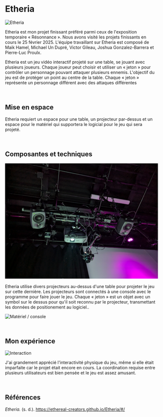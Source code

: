 # Etheria
![Etheria](./img/etheria.jpg "Photographié par Sean Larry Driesen")

Etheria est mon projet finissant préféré parmi ceux de l'exposition temporaire « Résonnance ». Nous avons visité les projets finissants en cours le 25 février 2025. L'équipe travaillant sur Etheria est composé de Maik Hamel, Michael Un Dupré, Victor Gileau, Joshua Gonzalez-Barrera et Pierre-Luc Proulx.

Etheria est un jeu vidéo interactif projeté sur une table, se jouant avec plusieurs joueurs. Chaque joueur peut choisir et utiliser un « jeton » pour contrôler un personnage pouvant attaquer plusieurs ennemis. L'objectif du jeu est de protéger un point au centre de la table. Chaque « jeton » représente un personnage différent avec des attaques différentes

<br>

## Mise en espace

Etheria requiert un espace pour une table, un projecteur par-dessus et un espace pour le matériel qui supportera le logicial pour le jeu qui sera projeté.

<br>

## Composantes et techniques

![Projecteurs](./img/etheria_projecteurs.jpg "Photographié par Sean Larry Driesen")

Etheria utilise divers projecteurs au-dessus d'une table pour projeter le jeu sur cette dernière. Les projecteurs sont connectés à une console avec le programme pour faire jouer le jeu. Chaque « jeton » est un objet avec un symbol sur le dessus pour qu'il soit reconnu par le projecteur, transmettant les données de positionement au logiciel..

![Matériel / console](./img/etheria_materiel.jpg "Photographié par Sean Larry Driesen")

<br>

## Mon expérience

![Interaction](./img/etheria_interaction.jpg "Photographié par Sean Larry Driesen")

J'ai grandement apprécié l'interactivité physique du jeu, même si elle était imparfaite car le projet était encore en cours. La coordination requise entre plusieurs utilisateurs est bien pensée et le jeu est assez amusant.

<br>

## Références

*Etheria.* (s. d.). https://ethereal-creators.github.io/Etheria/#/